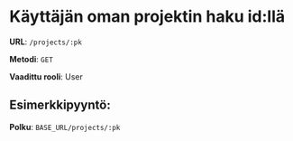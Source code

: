 # Käyttäjän oman projektin haku id:llä

**URL**: `/projects/:pk`

**Metodi**: `GET`

**Vaadittu rooli**: User

## Esimerkkipyyntö:

**Polku**: `BASE_URL/projects/:pk`
